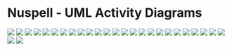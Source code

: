 # Nuspell - UML Activity Diagrams
[![](30-spell-activity-diagram.svg)](30-spell-activity-diagram.svg)
[![](31-spell_priv-activity-diagram.svg)](31-spell_priv-activity-diagram.svg)
[![](32-spell_break-activity-diagram.svg)](32-spell_break-activity-diagram.svg)
[![](41-suggest_priv-activity-diagram.svg)](41-suggest_priv-activity-diagram.svg)
[![](44-suggest_extrachar-activity-diagram.svg)](44-suggest_extrachar-activity-diagram.svg)
[![](45-suggest_keyboard-activity-diagram.svg)](45-suggest_keyboard-activity-diagram.svg)
[![](46-suggest_badchar-activity-diagram.svg)](46-suggest_badchar-activity-diagram.svg)
[![](90-regression-testing-activity-diagram.svg)](90-regression-testing-activity-diagram.svg)
[![](91-regression-reporting-activity-diagram.svg)](91-regression-reporting-activity-diagram.svg)
[![](affix-check-activity-diagram.svg)](affix-check-activity-diagram.svg)
[![](checkword-activity-diagram.svg)](checkword-activity-diagram.svg)
[![](cleanword2-activity-diagram.svg)](cleanword2-activity-diagram.svg)
[![](prefix-check-activity-diagram.svg)](prefix-check-activity-diagram.svg)
[![](prefix-check-twosfx-activity-diagram.svg)](prefix-check-twosfx-activity-diagram.svg)
[![](prepare-testing-word-lists-activity-diagram.svg)](prepare-testing-word-lists-activity-diagram.svg)
[![](regression-testing-activity-diagram.svg)](regression-testing-activity-diagram.svg)
[![](search-dictionaries-activity-diagram.svg)](search-dictionaries-activity-diagram.svg)
[![](segmentation-code_point-activity-diagram.svg)](segmentation-code_point-activity-diagram.svg)
[![](segmentation-code_points-activity-diagram.svg)](segmentation-code_points-activity-diagram.svg)
[![](segmentation-preprocess_boundaries-activity-diagram.svg)](segmentation-preprocess_boundaries-activity-diagram.svg)
[![](segmentation-word_breakables-activity-diagram.svg)](segmentation-word_breakables-activity-diagram.svg)
[![](segmentation-word_break-activity-diagram.svg)](segmentation-word_break-activity-diagram.svg)
[![](spell-recurse-breakpoints-activity-diagram.svg)](spell-recurse-breakpoints-activity-diagram.svg)
[![](spell-upper-or-capitalized-activity-diagram.svg)](spell-upper-or-capitalized-activity-diagram.svg)
[![](suffix-check-activity-diagram.svg)](suffix-check-activity-diagram.svg)
[![](suffix-check-twosfx-activity-diagram.svg)](suffix-check-twosfx-activity-diagram.svg)
[![](top-level-activity-diagram.svg)](top-level-activity-diagram.svg)
